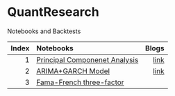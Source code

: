 # QuantResearch
Notebooks and Backtests

|Index |Notebooks                                                                         |Blogs        |
|----:|:---------------------------------------------------------------------------------|-----------:|
|1 |  [Principal Componenet Analysis](./notebooks/principal_component_analysis.ipynb)    |[link]()|
|2 |  [ARIMA+GARCH Model](./notebooks/arima_garch.ipynb)    |[link]()|
|3 |  [Fama-French three-factor](./notebooks/fama_french.ipynb)    |&nbsp;|

```python

```